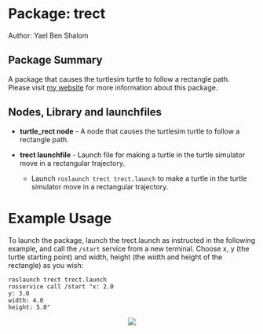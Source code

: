 # Package: trect

Author: Yael Ben Shalom


## Package Summary

A package that causes the turtlesim turtle to follow a rectangle path.<br>
Please visit [my website](https://yaelbenshalom.github.io/EKF_SLAM/index.html) for more information about this package.

## Nodes, Library and launchfiles

- **turtle_rect node** - A node that causes the turtlesim turtle to follow a rectangle path.

- **trect launchfile** - Launch file for making a turtle in the turtle simulator move in a rectangular trajectory.
  - Launch `roslaunch trect trect.launch` to make a turtle in the turtle simulator move in a rectangular trajectory.

# Example Usage

To launch the package, launch the trect.launch as instructed in the following example, and call the `/start` service from a new terminal. Choose x, y (the turtle starting point) and width, height (the width and height of the rectangle) as you wish:

```
roslaunch trect trect.launch
rosservice call /start "x: 2.0
y: 3.0
width: 4.0
height: 5.0"
```

<p align="center">
  <img align="center" src="https://github.com/YaelBenShalom/Turtlebot3-SLAM-from-scratch/blob/master/trect/videos/Task_C.gif">
</p>
